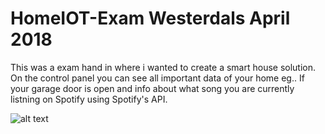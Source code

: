 # HomeIOT-Exam Westerdals April 2018

This was a exam hand in where i wanted to create a smart house solution. On the control panel you can see all important data of your home eg.. If your garage door is open and info about what song you are currently listning on Spotify using Spotify's API.

![alt text](https://image.ibb.co/e74U4H/30831688_10213644550005405_880305905_n.jpg)
